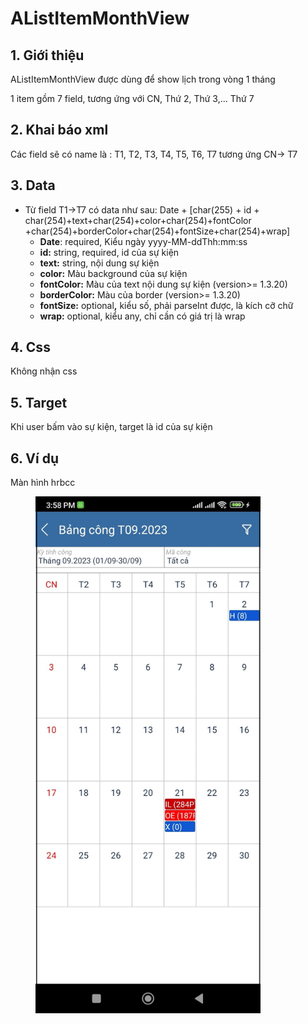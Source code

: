 # AListItemMonthView

## 1. Giới thiệu

AListItemMonthView được dùng để show lịch trong vòng 1 tháng

1 item gồm 7 field, tương ứng với CN, Thứ 2, Thứ 3,... Thứ 7

## 2. Khai báo xml

Các field sẽ có name là :  T1, T2, T3, T4, T5, T6, T7 tương ứng CN-> T7

## 3. Data

* Từ field T1->T7 có data như sau: Date + \[char(255) + id + char(254)+text+char(254)+color+char(254)+fontColor +char(254)+borderColor+char(254)+fontSize+char(254)+wrap]
  * **Date**: required, Kiểu ngày yyyy-MM-ddThh:mm:ss
  * **id:** string, required, id của sự kiện
  * **text:** string, nội dung sự kiện
  * **color:** Màu background của sự kiện
  * **fontColor:** Màu của text nội dung sự kiện (version>= 1.3.20)
  * **borderColor:** Màu của border  (version>= 1.3.20)
  * **fontSize:** optiona&#x6C;**,** kiểu số, phải parseInt được, là kích cỡ chữ
  * **wrap:** optional, kiểu any, chỉ cần có giá trị là wrap

## 4. Css

Không nhận css

## 5. Target

Khi user bấm vào sự kiện, target là id của sự kiện

## 6. Ví dụ

Màn hình hrbcc

<figure><img src="../.gitbook/assets/image (21).png" alt="" width="360"><figcaption></figcaption></figure>
